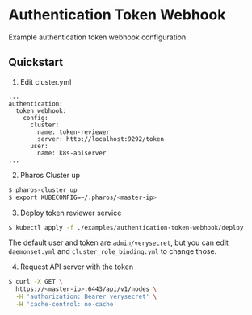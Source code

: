 # Authentication Token Webhook

Example authentication token webhook configuration

## Quickstart

1. Edit cluster.yml
```
...
authentication:
  token_webhook:
    config:
      cluster:
        name: token-reviewer
        server: http://localhost:9292/token
      user:
        name: k8s-apiserver
...
```

2. Pharos Cluster up

```sh
$ pharos-cluster up
$ export KUBECONFIG=~/.pharos/<master-ip>
```

3. Deploy token reviewer service

```sh
$ kubectl apply -f ./examples/authentication-token-webhook/deploy
```
The default user and token are `admin/verysecret`, but you can edit `daemonset.yml` and `cluster_role_binding.yml` to change those.

4. Request API server with the token
```sh
$ curl -X GET \
  https://<master-ip>:6443/api/v1/nodes \
  -H 'authorization: Bearer verysecret' \
  -H 'cache-control: no-cache'
```


